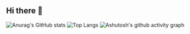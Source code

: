 ## Hi there 👋

<!--
**yzletter/yzletter** is a ✨ _special_ ✨ repository because its `README.md` (this file) appears on your GitHub profile.

Here are some ideas to get you started:

- 🔭 I’m currently working on ...
- 🌱 I’m currently learning ...
- 👯 I’m looking to collaborate on ...
- 🤔 I’m looking for help with ...
- 💬 Ask me about ...
- 📫 How to reach me: ...
- 😄 Pronouns: ...
- ⚡ Fun fact: ...
-->
![Anurag's GitHub stats](https://github-readme-stats.vercel.app/api?username=yzletter)
![Top Langs](https://github-readme-stats.vercel.app/api/top-langs/?username=yzletter)
![Ashutosh's github activity graph](https://github-readme-activity-graph.vercel.app/graph?username=yzletter)


